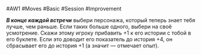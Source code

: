 #AW1 #Moves #Basic #Session #Improvement 

***В конце каждой встречи*** выбери персонажа, который теперь знает тебя лучше, чем раньше. Если таких больше одного, выбери на своё усмотрение. Скажи этому игроку прибавить +1 к его истории с тобой в его буклете. Если это доводит его показатель до история +4, он сбрасывает его до история +1 (а значит — отмечает опыт).